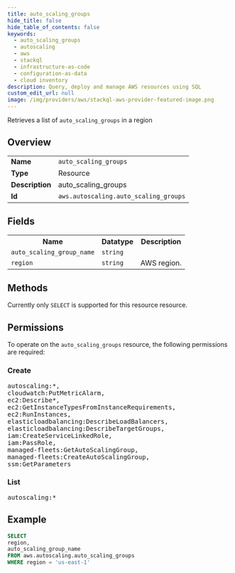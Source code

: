```yaml
---
title: auto_scaling_groups
hide_title: false
hide_table_of_contents: false
keywords:
  - auto_scaling_groups
  - autoscaling
  - aws
  - stackql
  - infrastructure-as-code
  - configuration-as-data
  - cloud inventory
description: Query, deploy and manage AWS resources using SQL
custom_edit_url: null
image: /img/providers/aws/stackql-aws-provider-featured-image.png
---
```

Retrieves a list of <code>auto_scaling_groups</code> in a region

## Overview
<table><tbody>
<tr><td><b>Name</b></td><td><code>auto_scaling_groups</code></td></tr>
<tr><td><b>Type</b></td><td>Resource</td></tr>
<tr><td><b>Description</b></td><td>auto_scaling_groups</td></tr>
<tr><td><b>Id</b></td><td><code>aws.autoscaling.auto_scaling_groups</code></td></tr>
</tbody></table>

## Fields
<table><tbody>
<tr><th>Name</th><th>Datatype</th><th>Description</th></tr>
<tr><td><code>auto_scaling_group_name</code></td><td><code>string</code></td><td></td></tr>
<tr><td><code>region</code></td><td><code>string</code></td><td>AWS region.</td></tr>

</tbody></table>

## Methods
Currently only <code>SELECT</code> is supported for this resource resource.

## Permissions

To operate on the <code>auto_scaling_groups</code> resource, the following permissions are required:

### Create
<pre>
autoscaling:*,
cloudwatch:PutMetricAlarm,
ec2:Describe*,
ec2:GetInstanceTypesFromInstanceRequirements,
ec2:RunInstances,
elasticloadbalancing:DescribeLoadBalancers,
elasticloadbalancing:DescribeTargetGroups,
iam:CreateServiceLinkedRole,
iam:PassRole,
managed-fleets:GetAutoScalingGroup,
managed-fleets:CreateAutoScalingGroup,
ssm:GetParameters</pre>

### List
<pre>
autoscaling:*</pre>


## Example
```sql
SELECT
region,
auto_scaling_group_name
FROM aws.autoscaling.auto_scaling_groups
WHERE region = 'us-east-1'
```
